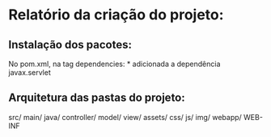 # Relatório da criação do projeto:

## Instalação dos pacotes:
No pom.xml, na tag dependencies:
    * adicionada a dependência javax.servlet

## Arquitetura das pastas do projeto:

src/
    main/
        java/
            controller/
            model/
    view/
        assets/
            css/
            js/
            img/
    webapp/
        WEB-INF